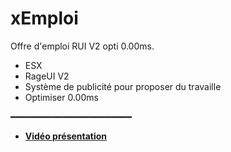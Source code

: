 # xEmploi
Offre d'emploi RUI V2 opti 0.00ms.

- ESX
- RageUI V2
- Système de publicité pour proposer du travaille
- Optimiser 0.00ms 

━━━━━━━━━━━━━━━━━━━━━━━

- __[Vidéo présentation](https://streamable.com/anp3rd)__
